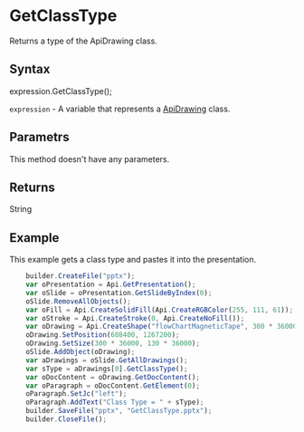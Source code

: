 # GetClassType

Returns a type of the ApiDrawing class.

## Syntax

expression.GetClassType();

`expression` - A variable that represents a [ApiDrawing](../ApiDrawing.md) class.

## Parametrs

This method doesn't have any parameters.

## Returns

String

## Example

This example gets a class type and pastes it into the presentation.

```javascript
	builder.CreateFile("pptx");
	var oPresentation = Api.GetPresentation();
	var oSlide = oPresentation.GetSlideByIndex(0);
	oSlide.RemoveAllObjects();
	var oFill = Api.CreateSolidFill(Api.CreateRGBColor(255, 111, 61));
	var oStroke = Api.CreateStroke(0, Api.CreateNoFill());
	var oDrawing = Api.CreateShape("flowChartMagneticTape", 300 * 36000, 130 * 36000, oFill, oStroke);
	oDrawing.SetPosition(608400, 1267200);
	oDrawing.SetSize(300 * 36000, 130 * 36000);
	oSlide.AddObject(oDrawing);
	var aDrawings = oSlide.GetAllDrawings();
	var sType = aDrawings[0].GetClassType();
	var oDocContent = oDrawing.GetDocContent();
	var oParagraph = oDocContent.GetElement(0);
	oParagraph.SetJc("left");
	oParagraph.AddText("Class Type = " + sType);
	builder.SaveFile("pptx", "GetClassType.pptx");
	builder.CloseFile();
```